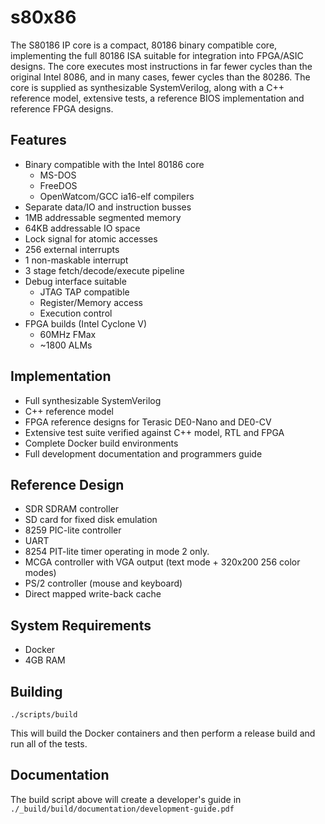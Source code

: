 # s80x86

The S80186 IP core is a compact, 80186 binary compatible core, implementing
the full 80186 ISA suitable for integration into FPGA/ASIC designs.  The core
executes most instructions in far fewer cycles than the original Intel 8086,
and in many cases, fewer cycles than the 80286.  The core is supplied as
synthesizable SystemVerilog, along with a C++ reference model, extensive
tests, a reference BIOS implementation and reference FPGA designs.

## Features

* Binary compatible with the Intel 80186 core
  - MS-DOS
  - FreeDOS
  - OpenWatcom/GCC ia16-elf compilers
* Separate data/IO and instruction busses
* 1MB addressable segmented memory
* 64KB addressable IO space
* Lock signal for atomic accesses
* 256 external interrupts
* 1 non-maskable interrupt
* 3 stage fetch/decode/execute pipeline
* Debug interface suitable
  - JTAG TAP compatible
  - Register/Memory access
  - Execution control
* FPGA builds (Intel Cyclone V)
  - 60MHz FMax
  - ~1800 ALMs

## Implementation

* Full synthesizable SystemVerilog
* C++ reference model
* FPGA reference designs for Terasic DE0-Nano and DE0-CV
* Extensive test suite verified against C++ model, RTL and FPGA
* Complete Docker build environments
* Full development documentation and programmers guide

## Reference Design

* SDR SDRAM controller
* SD card for fixed disk emulation
* 8259 PIC-lite controller
* UART
* 8254 PIT-lite timer operating in mode 2 only.
* MCGA controller with VGA output (text mode + 320x200 256 color modes)
* PS/2 controller (mouse and keyboard)
* Direct mapped write-back cache

## System Requirements

* Docker
* 4GB RAM

## Building

    ./scripts/build

This will build the Docker containers and then perform a release build and run
all of the tests.

## Documentation

The build script above will create a developer's guide in
`./_build/build/documentation/development-guide.pdf`
